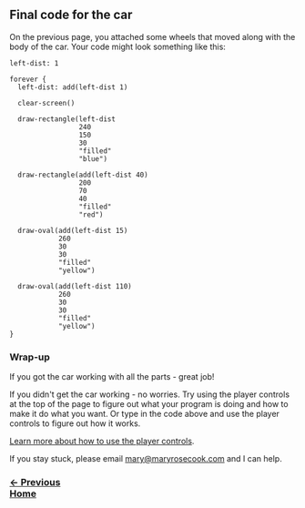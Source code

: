 ## Final code for the car

On the previous page, you attached some wheels that moved along with the body of the car.  Your code might look something like this:

```
left-dist: 1

forever {
  left-dist: add(left-dist 1)

  clear-screen()

  draw-rectangle(left-dist
                 240
                 150
                 30
                 "filled"
                 "blue")

  draw-rectangle(add(left-dist 40)
                 200
                 70
                 40
                 "filled"
                 "red")

  draw-oval(add(left-dist 15)
            260
            30
            30
            "filled"
            "yellow")

  draw-oval(add(left-dist 110)
            260
            30
            30
            "filled"
            "yellow")
}
```

### Wrap-up

If you got the car working with all the parts - great job!

If you didn't get the car working - no worries.  Try using the player controls at the top of the page to figure out what your program is doing and how to make it do what you want.  Or type in the code above and use the player controls to figure out how it works.

[Learn more about how to use the player controls](#fixing-code-using-the-player-controls).

If you stay stuck, please email [mary@maryrosecook.com](mailto:mary@maryrosecook.com) and I can help.

### [← Previous](#offsetting-many-moving-shapes) <div class="next">[Home](#home)</div>
